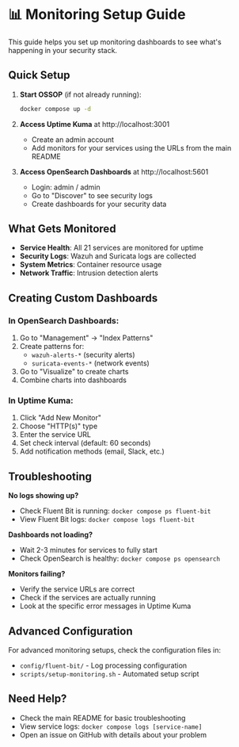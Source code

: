 # 📊 Monitoring Setup Guide

This guide helps you set up monitoring dashboards to see what's happening in your security stack.

## Quick Setup

1. **Start OSSOP** (if not already running):
   ```bash
   docker compose up -d
   ```

2. **Access Uptime Kuma** at http://localhost:3001
   - Create an admin account
   - Add monitors for your services using the URLs from the main README

3. **Access OpenSearch Dashboards** at http://localhost:5601
   - Login: admin / admin
   - Go to "Discover" to see security logs
   - Create dashboards for your security data

## What Gets Monitored

- **Service Health**: All 21 services are monitored for uptime
- **Security Logs**: Wazuh and Suricata logs are collected
- **System Metrics**: Container resource usage
- **Network Traffic**: Intrusion detection alerts

## Creating Custom Dashboards

### In OpenSearch Dashboards:
1. Go to "Management" → "Index Patterns"
2. Create patterns for:
   - `wazuh-alerts-*` (security alerts)
   - `suricata-events-*` (network events)
3. Go to "Visualize" to create charts
4. Combine charts into dashboards

### In Uptime Kuma:
1. Click "Add New Monitor"
2. Choose "HTTP(s)" type
3. Enter the service URL
4. Set check interval (default: 60 seconds)
5. Add notification methods (email, Slack, etc.)

## Troubleshooting

**No logs showing up?**
- Check Fluent Bit is running: `docker compose ps fluent-bit`
- View Fluent Bit logs: `docker compose logs fluent-bit`

**Dashboards not loading?**
- Wait 2-3 minutes for services to fully start
- Check OpenSearch is healthy: `docker compose ps opensearch`

**Monitors failing?**
- Verify the service URLs are correct
- Check if the services are actually running
- Look at the specific error messages in Uptime Kuma

## Advanced Configuration

For advanced monitoring setups, check the configuration files in:
- `config/fluent-bit/` - Log processing configuration
- `scripts/setup-monitoring.sh` - Automated setup script

## Need Help?

- Check the main README for basic troubleshooting
- View service logs: `docker compose logs [service-name]`
- Open an issue on GitHub with details about your problem